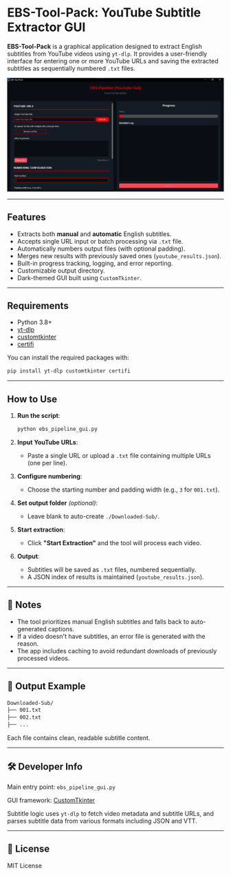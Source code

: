 
# EBS-Tool-Pack: YouTube Subtitle Extractor GUI

**EBS-Tool-Pack** is a graphical application designed to extract English subtitles from YouTube videos using `yt-dlp`. It provides a user-friendly interface for entering one or more YouTube URLs and saving the extracted subtitles as sequentially numbered `.txt` files.

<img src="screenshots/main screen.png" width="600" alt="Main screen" />

---

##  Features

- Extracts both **manual** and **automatic** English subtitles.
- Accepts single URL input or batch processing via `.txt` file.
- Automatically numbers output files (with optional padding).
- Merges new results with previously saved ones (`youtube_results.json`).
- Built-in progress tracking, logging, and error reporting.
- Customizable output directory.
- Dark-themed GUI built using `CustomTkinter`.

---

##  Requirements

- Python 3.8+
- [yt-dlp](https://github.com/yt-dlp/yt-dlp)
- [customtkinter](https://github.com/TomSchimansky/CustomTkinter)
- [certifi](https://pypi.org/project/certifi/)

You can install the required packages with:

```bash
pip install yt-dlp customtkinter certifi
````

---

##  How to Use

1. **Run the script**:

   ```bash
   python ebs_pipeline_gui.py
   ```

2. **Input YouTube URLs**:

   * Paste a single URL or upload a `.txt` file containing multiple URLs (one per line).

3. **Configure numbering**:

   * Choose the starting number and padding width (e.g., `3` for `001.txt`).

4. **Set output folder** *(optional)*:

   * Leave blank to auto-create `./Downloaded-Sub/`.

5. **Start extraction**:

   * Click **"Start Extraction"** and the tool will process each video.

6. **Output**:

   * Subtitles will be saved as `.txt` files, numbered sequentially.
   * A JSON index of results is maintained (`youtube_results.json`).

---

## 📝 Notes

* The tool prioritizes manual English subtitles and falls back to auto-generated captions.
* If a video doesn't have subtitles, an error file is generated with the reason.
* The app includes caching to avoid redundant downloads of previously processed videos.

---

## 📂 Output Example

```bash
Downloaded-Sub/
├── 001.txt
├── 002.txt
├── ...
```

Each file contains clean, readable subtitle content.

---

## 🛠 Developer Info

Main entry point: `ebs_pipeline_gui.py`

GUI framework: [CustomTkinter](https://github.com/TomSchimansky/CustomTkinter)

Subtitle logic uses `yt-dlp` to fetch video metadata and subtitle URLs, and parses subtitle data from various formats including JSON and VTT.


---

## 📄 License

MIT License


